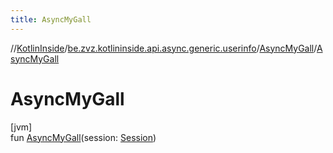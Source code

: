 ```yaml
---
title: AsyncMyGall
---
```

//[KotlinInside](../../../index.html)/[be.zvz.kotlininside.api.async.generic.userinfo](../index.html)/[AsyncMyGall](index.html)/[AsyncMyGall](-async-my-gall.html)



# AsyncMyGall



[jvm]\
fun [AsyncMyGall](-async-my-gall.html)(session: [Session](../../be.zvz.kotlininside.session/-session/index.html))




